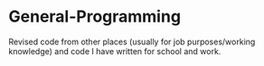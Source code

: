 # General-Programming
Revised code from other places (usually for job purposes/working knowledge) and code I have written for school and work.
